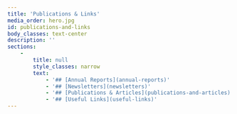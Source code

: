 ```yaml
---
title: 'Publications & Links'
media_order: hero.jpg
id: publications-and-links
body_classes: text-center
description: ''
sections:
    -
        title: null
        style_classes: narrow
        text:
            - '## [Annual Reports](annual-reports)'
            - '## [Newsletters](newsletters)'
            - '## [Publications & Articles](publications-and-articles)'
            - '## [Useful Links](useful-links)'
---
```


